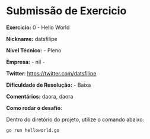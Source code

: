 # Submissão de Exercicio

**Exercicio:** 0 - Hello World

**Nickname:** datsfilipe

**Nível Técnico:** - Pleno

**Empresa:** - nil -

**Twitter**: https://twitter.com/datsfilipe

**Dificuldade de Resolução:** - Baixa

**Comentários:** daora, daora

**Como rodar o desafio**:

Dentro do diretório do projeto, utilize o comando abaixo: 
```bash
go run helloworld.go
```
